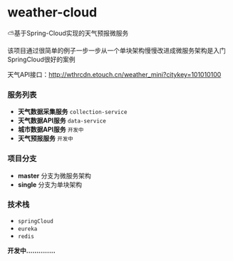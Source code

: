 # weather-cloud
    
  ⛅基于Spring-Cloud实现的天气预报微服务
  
  该项目通过很简单的例子一步一步从一个单块架构慢慢改进成微服务架构是入门SpringCloud很好的案例
  
  天气API接口：http://wthrcdn.etouch.cn/weather_mini?citykey=101010100

### 服务列表

   - **天气数据采集服务** `collection-service` 
   - **天气数据API服务**  `data-service`
   - **城市数据API服务**  `开发中`
   - **天气预报服务**     `开发中`

### 项目分支

   - **master** 分支为微服务架构
   - **single** 分支为单块架构

### 技术栈

   - `springCloud`
   - `eureka`
   - `redis`
   
**开发中..............**
    